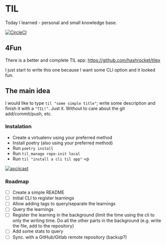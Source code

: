 # TIL
Today I learned  - personal and small knowledge base.

[![CircleCI](https://circleci.com/gh/alexandre/til/tree/master.svg?style=svg)](https://circleci.com/gh/alexandre/til/tree/master)

## 4Fun

There is a better and complete TIL app: https://github.com/hashrocket/tilex

I just start to write this one because I want some CLI option and it looked fun.

## The main idea

I would like to type `til "some simple title"`; write some description and
 finish it with a `"TIL!"`. Just it. Without to care about the git add/commit/push, etc.

### Instalation

- Create a virtualenv using your preferred method
- Install poetry (also using your preferred method)
- Run `poetry install`
- Run `til_manage repo-init local`
- Run `til "install a cli til app"` =p

[![asciicast](https://asciinema.org/a/RYAeHCW1JQEL4Gtqa1HJ5p4cL.svg)](https://asciinema.org/a/RYAeHCW1JQEL4Gtqa1HJ5p4cL)

### Roadmap

- [ ] Create a simple README
- [ ] Initial CLI to register learnings
- [ ] Allow adding tags to query/separate the learnings
- [ ] Query the learnings
- [ ] Register the learning in the background (limit the time using the cli to only
the writing time. Do all the other parts in the background (e.g. write the file,
 add to the repository)
- [ ] Add some stats to query
- [ ] Sync. with a GitHub/Gitlab remote repository (backup?)
